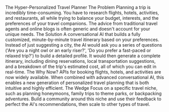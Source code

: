 The Hyper-Personalized Travel Planner
The Problem
Planning a trip is incredibly time-consuming. You have to research flights, hotels, activities, and
restaurants, all while trying to balance your budget, interests, and the preferences of your travel
companions. The advice from traditional travel agents and online blogs is often generic and doesn't
account for your unique needs.
The Solution
A conversational AI that builds a fully customized, minute-by-minute travel itinerary based on your
preferences. Instead of just suggesting a city, the AI would ask you a series of questions ('Are you a
night owl or an early riser?', 'Do you prefer a fast-paced or relaxed trip?') to build a detailed profile. It
would then generate a complete itinerary, including dining reservations, local transportation
suggestions, and a breakdown of the trip's estimated cost, all of which you can edit in real-time.
The Why Now?
APIs for booking flights, hotels, and activities are now widely available. When combined with advanced
conversational AI, this enables a new generation of personalized travel planning that is both intuitive
and highly efficient.
The Wedge
Focus on a specific travel niche, such as planning honeymoons, family trips to theme parks, or
backpacking adventures. Build a community around this niche and use their feedback to perfect the
AI's recommendations, then scale to other types of travel.
